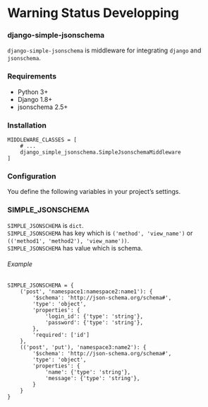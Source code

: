 # Warning Status Developping
  
### django-simple-jsonschema
`django-simple-jsonschema` is middleware for integrating `django` and `jsonschema`.   
  
### Requirements
* Python 3+
* Django 1.8+
* jsonschema 2.5+

### Installation
```
MIDDLEWARE_CLASSES = [
    # ...
    django_simple_jsonschema.SimpleJsonschemaMiddleware
]
```

### Configuration
You define the following variables in your project’s settings.

### SIMPLE_JSONSCHEMA
`SIMPLE_JSONSCHEMA` is `dict`.     
`SIMPLE_JSONSCHEMA` has key which is `('method', 'view_name')` or `(('method1', 'method2'), 'view_name'))`.  
`SIMPLE_JSONSCHEMA` has value  which is schema.   
###### Example 
```
SIMPLE_JSONSCHEMA = {
    ('post', 'namespace1:namespace2:name1'): {
        '$schema': 'http://json-schema.org/schema#',
        'type': 'object',
        'properties': {
            'login_id': {'type': 'string'},
            'password': {'type': 'string'},
        },
        'required': ['id']
    },
    (('post', 'put'), 'namespace3:name2'): {
        '$schema': 'http://json-schema.org/schema#',
        'type': 'object',
        'properties': {
            'name': {'type': 'string'},
            'message': {'type': 'string'},
        }
    }
}
```
